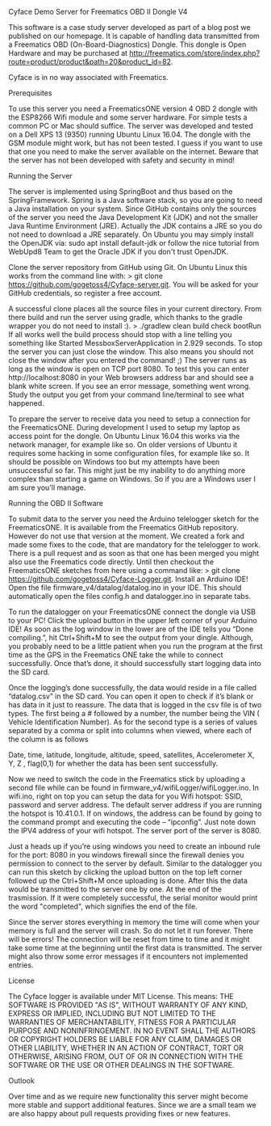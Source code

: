 Cyface Demo Server for Freematics OBD II Dongle V4

This software is a case study server developed as part of a blog post we published on our homepage. It is capable of handling data transmitted from a Freematics OBD (On-Board-Diagnostics) Dongle. This dongle is Open Hardware and may be purchased at http://freematics.com/store/index.php?route=product/product&path=20&product_id=82.

Cyface is in no way associated with Freematics.

Prerequisites

To use this server you need a FreematicsONE version 4 OBD 2 dongle with the ESP8266 Wifi module and some server hardware. For simple tests a common PC or Mac should suffice. The server was developed and tested on a Dell XPS 13 (9350) running Ubuntu Linux 16.04.
The dongle with the GSM module might work, but has not been tested. I guess if you want to use that one you need to make the server available on the internet. Beware that the server has not been developed with safety and security in mind!


Running the Server

The server is implemented using SpringBoot and thus based on the SpringFramework. Spring is a Java software stack, so you are going to need a Java installation on your system. Since GitHub contains only the sources of the server you need the Java Development Kit (JDK) and not the smaller Java Runtime Environment (JRE). Actually the JDK contains a JRE so you do not need to download a JRE separately. On Ubuntu you may simply install the OpenJDK via: sudo apt install default-jdk or follow the nice tutorial from WebUpd8 Team to get the Oracle JDK if you don't trust OpenJDK.

Clone the server repository from GitHub using Git. On Ubuntu Linux this works from the command line with: > git clone https://github.com/gogetoss4/Cyface-server.git. You will be asked for your GitHub credentials, so register a free account.

A successful clone places all the source files in your current directory. From there build and run the server using gradle, which thanks to the gradle wrapper you do not need to install :). > ./gradlew clean build check bootRun If all works well the build process should stop with a line telling you something like Started MessboxServerApplication in 2.929 seconds. To stop the server you can just close the window. This also means you should not close the window after you entered the command! ;) The server runs as long as the window is open on TCP port 8080. To test this you can enter http://localhost:8080 in your Web browsers address bar and should see a blank white screen. If you see an error message, something went wrong. Study the output you get from your command line/terminal to see what happened.

To prepare the server to receive data you need to setup a connection for the FreematicsONE. During development I used to setup my laptop as access point for the dongle. On Ubuntu Linux 16.04 this works via the network manager, for example like so. On older versions of Ubuntu it requires some hacking in some configuration files, for example like so. It should be possible on Windows too but my attempts have been unsuccessful so far. This might just be my inability to do anything more complex than starting a game on Windows. So if you are a Windows user I am sure you'll manage.


Running the OBD II Software

To submit data to the server you need the Arduino telelogger sketch for the FreematicsONE. It is available from the Freematics GitHub repository. However do not use that version at the moment. We created a fork and made some fixes to the code, that are mandatory for the telelogger to work. There is a pull request and as soon as that one has been merged you might also use the Freematics code directly. Until then checkout the FreematicsONE sketches from here using a command like: > git clone https://github.com/gogetoss4/Cyface-Logger.git. Install an Arduino IDE! Open the file firmware_v4/datalog/datalog.ino in your IDE. This should automatically open the files config.h and datalogger.ino in separate tabs. 

To run the datalogger on your FreematicsONE connect the dongle via USB to your PC! Click the upload button in the upper left corner of your Arduino IDE! As soon as the log window in the lower are of the IDE tells you “Done compiling.”, hit Ctrl+Shift+M to see the output from your dingle. Although, you probably need to be a little patient when you run the program at the first time as the GPS in the Freematics ONE take the while to connect successfully. Once that’s done, it should successfully start logging data into the SD card.

Once the logging’s done successfully, the data would reside in a file called “datalog.csv” in the SD card. You can open it open to check if it’s blank or has data in it just to reassure. The data that is logged in the csv file is of two types. The first being a # followed by a number, the number being the VIN ( Vehicle Identification Number).   As for the second type is a series of values separated by a comma or split into columns when viewed, where each of the column is as follows

Date, time, latitude, longitude, altitude, speed, satellites, Accelerometer X, Y, Z , flag(0,1) for whether the data has been sent successfully.

Now we need to switch the code in the Freematics stick by uploading a second file while can be found in firmware_v4/wifiLogger/wifiLogger.ino. In wifi.ino, right on top you can setup the data for you Wifi hotspot: SSID, password and server address. The default server address if you are running the hotspot is 10.41.0.1. If on windows, the address can be found by going to the command prompt and executing the code – “ipconfig”. Just note down the IPV4 address of your wifi hotspot. The server port of the server is 8080.

Just a heads up if you’re using windows you need to create an inbound rule for the port: 8080 in you windows firewall since the firewall denies you permission to connect to the server by default. Similar to the datalogger you can run this sketch by clicking the upload button on the top left corner followed up the Ctrl+Shift+M once uploading is done. After this the data would be transmitted to the server one by one. At the end of the trasmission. If it were completely successful, the serial monitor would print the word "completed", which signifies the end of the file.

Since the server stores everything in memory the time will come when your memory is full and the server will crash. So do not let it run forever. There will be errors! The connection will be reset from time to time and it might take some time at the beginning until the first data is transmitted. The server might also throw some error messages if it encounters not implemented entries.

License

The Cyface logger is available under MIT License. This means:
THE SOFTWARE IS PROVIDED "AS IS", WITHOUT WARRANTY OF ANY KIND, EXPRESS OR IMPLIED, INCLUDING BUT NOT LIMITED TO THE WARRANTIES OF MERCHANTABILITY, FITNESS FOR A PARTICULAR PURPOSE AND NONINFRINGEMENT. IN NO EVENT SHALL THE AUTHORS OR COPYRIGHT HOLDERS BE LIABLE FOR ANY CLAIM, DAMAGES OR OTHER LIABILITY, WHETHER IN AN ACTION OF CONTRACT, TORT OR OTHERWISE, ARISING FROM, OUT OF OR IN CONNECTION WITH THE SOFTWARE OR THE USE OR OTHER DEALINGS IN THE SOFTWARE.

Outlook

Over time and as we require new functionality this server might become more stable and support additional features. Since we are a small team we are also happy about pull requests providing fixes or new features.
